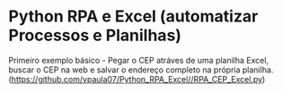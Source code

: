# Python RPA e Excel (automatizar Processos e Planilhas)

Primeiro exemplo básico - Pegar o CEP atráves de uma planilha Excel, buscar o CEP na web e salvar o endereço completo na própria planilha.
(https://github.com/vpaula07/Python_RPA_Excel//RPA_CEP_Excel.py)
